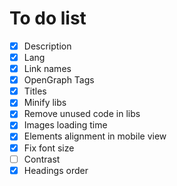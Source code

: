 # To do list

- [x] Description
- [x] Lang
- [x] Link names
- [x] OpenGraph Tags
- [x] Titles
- [x] Minify libs
- [x] Remove unused code in libs
- [x] Images loading time
- [x] Elements alignment in mobile view
- [x] Fix font size
- [ ] Contrast
- [x] Headings order